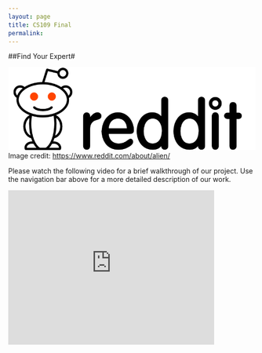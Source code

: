 ```yaml
---
layout: page
title: CS109 Final
permalink: 
---
```


##Find Your Expert#

![alt "Image found on reddit.com"](images/reddit-logo.png)
Image credit: https://www.reddit.com/about/alien/

Please watch the following video for a brief walkthrough of our project. Use the navigation bar above for a more detailed description of our work.

<iframe width="420" height="315" src="https://www.youtube.com/embed/4Tr0otuiQuU" frameborder="0" allowfullscreen></iframe>
